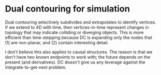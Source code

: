 # Dual contouring for simulation
Dual contouring selectively subdivides and extrapolates to identify vertices. If
we extend to 4D with time, then vertices-in-time represent changes in topology
that may indicate colliding or diverging objects. This is more efficient than
time-stepping because DC is expanding only the nodes that (1) are non-planar,
and (2) contain interesting detail.

I don't believe this also applies to causal structures. The reason is that we
don't have two known endpoints to work with; the future depends on the present
(and derivatives). DC doesn't give us any leverage against the
integrate-to-get-next problem.
